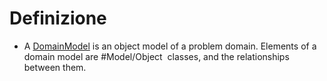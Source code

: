 # Definizione
- A [DomainModel](https://wiki.c2.com/?DomainModel) is an object model of a problem domain. Elements of a domain model are #Model/Object  classes, and the relationships between them.